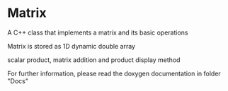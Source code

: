# Matrix
A C++ class that implements a matrix and its basic operations

Matrix is stored as 1D dynamic double array

scalar product, matrix addition and product
display method

For further information, please read the doxygen documentation in folder "Docs"
